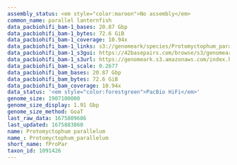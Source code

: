 ```yaml
---
assembly_status: <em style="color:maroon">No assembly</em>
common_name: parallel lanternfish
data_pacbiohifi_bam-1_bases: 20.87 Gbp
data_pacbiohifi_bam-1_bytes: 72.6 GiB
data_pacbiohifi_bam-1_coverage: 10.94x
data_pacbiohifi_bam-1_links: s3://genomeark/species/Protomyctophum_parallelum/fProPar1/genomic_data/pacbio_hifi/<br>
data_pacbiohifi_bam-1_s3gui: https://42basepairs.com/browse/s3/genomeark/species/Protomyctophum_parallelum/fProPar1/genomic_data/pacbio_hifi/
data_pacbiohifi_bam-1_s3url: https://genomeark.s3.amazonaws.com/index.html?prefix=species/Protomyctophum_parallelum/fProPar1/genomic_data/pacbio_hifi/
data_pacbiohifi_bam-1_scale: 0.2677
data_pacbiohifi_bam_bases: 20.87 Gbp
data_pacbiohifi_bam_bytes: 72.6 GiB
data_pacbiohifi_bam_coverage: 10.94x
data_status: '<em style="color:forestgreen">PacBio HiFi</em>'
genome_size: 1907100000
genome_size_display: 1.91 Gbp
genome_size_method: GoaT
last_raw_data: 1675809686
last_updated: 1675883860
name: Protomyctophum parallelum
name_: Protomyctophum_parallelum
short_name: fProPar
taxon_id: 1091426
---
```

